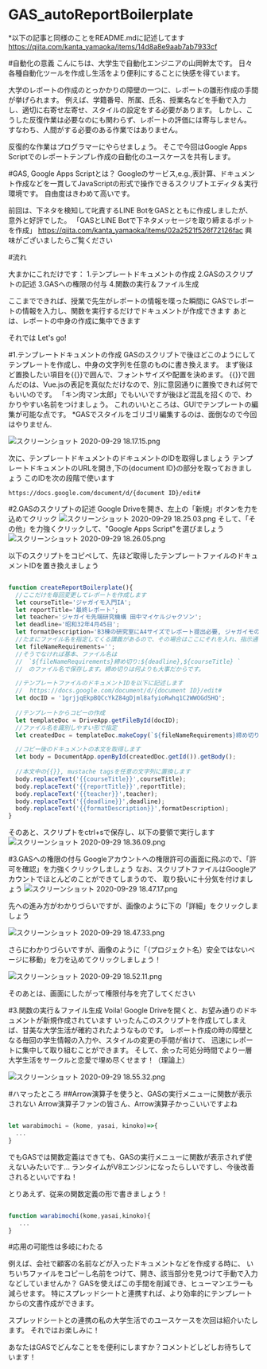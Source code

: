 # GAS_autoReportBoilerplate
*以下の記事と同様のことをREADME.mdに記述してます
https://qiita.com/kanta_yamaoka/items/14d8a8e9aab7ab7933cf

#自動化の意義
こんにちは、大学生で自動化エンジニアの山岡幹太です。
日々各種自動化ツールを作成し生活をより便利にすることに快感を得ています。

大学のレポートの作成のとっかかりの障壁の一つに、レポートの雛形作成の手間が挙げられます。
例えば、学籍番号、所属、氏名、授業名などを手動で入力し、適切に右寄せ左寄せ、スタイルの設定をする必要があります。
しかし、こうした反復作業は必要なのにも関わらず、レポートの評価には寄与しません。
すなわち、人間がする必要のある作業ではありません。

反復的な作業はプログラマーにやらせましょう。
そこで今回はGoogle Apps Scriptでのレポートテンプレ作成の自動化のユースケースを共有します。

#GAS, Google Apps Scriptとは？
Googleのサービス,e.g.,表計算、ドキュメント作成などを一貫してJavaScriptの形式で操作できるスクリプトエディタ＆実行環境です。
自由度はきわめて高いです。

前回は、下ネタを検知して叱責するLINE BotをGASとともに作成しましたが、意外と好評でした。
「GASとLINE Botで下ネタメッセージを取り締まるボットを作成」
https://qiita.com/kanta_yamaoka/items/02a2521f526f72126fac
興味がございましたらご覧ください


#流れ

大まかにこれだけです：
1.テンプレートドキュメントの作成
2.GASのスクリプトの記述
3.GASへの権限の付与
4.関数の実行＆ファイル生成

ここまでできれば、授業で先生がレポートの情報を喋った瞬間に
GASでレポートの情報を入力し、関数を実行するだけでドキュメントが作成できます
あとは、レポートの中身の作成に集中できます

それでは Let's go!

#1.テンプレートドキュメントの作成
GASのスクリプトで後ほどこのようにしてテンプレートを作成し、中身の文字列を任意のものに書き換えます。
まず後ほど置換したい項目を{{}}で囲んで、フォントサイズや配置を決めます。
{{}}で囲んだのは、Vue.jsの表記を真似ただけなので、別に意図通りに置換できれば何でもいいのです。
「キン肉マン太郎」でもいいですが後ほど混乱を招くので、わかりやすい名前をつけましょう。
これのいいところは、GUIでテンプレートの編集が可能な点です。
*GASでスタイルをゴリゴリ編集するのは、面倒なので今回はやりません.


![スクリーンショット 2020-09-29 18.17.15.png](https://qiita-image-store.s3.ap-northeast-1.amazonaws.com/0/614389/855eb87e-2f45-208a-dd0a-17d6307d46f6.png)

次に、テンプレートドキュメントのドキュメントのIDを取得しましょう
テンプレートドキュメントのURLを開き,下の{document ID}の部分を取っておきましょう
このIDを次の段階で使います

```
https://docs.google.com/document/d/{document ID}/edit#
```

#2.GASのスクリプトの記述
Google Driveを開き、左上の「新規」ボタンを力を込めてクリック
![スクリーンショット 2020-09-29 18.25.03.png](https://qiita-image-store.s3.ap-northeast-1.amazonaws.com/0/614389/1285e3cc-6f08-f203-c6a9-35692dd4527d.png)
そして、「その他」を力強くクリックして、"Google Apps Script"を選びましょう
![スクリーンショット 2020-09-29 18.26.05.png](https://qiita-image-store.s3.ap-northeast-1.amazonaws.com/0/614389/4af8caef-c615-8862-4a77-659fb7670e96.png)

以下のスクリプトをコピペして、先ほど取得したテンプレートファイルのドキュメントIDを置き換えましょう

```js

function createReportBoilerplate(){
  //ここだけを毎回変更してレポートを作成します
  let courseTitle='ジャガイモ入門IA';
  let reportTitle='最終レポート';
  let teacher='ジャガイモ先端研究機構 田中マイケルジャクソン';
  let deadline='昭和32年4月45日';
  let formatDescription='B3棟の研究室にA4サイズでレポート提出必要, ジャガイモの画像を最低一枚添付する必要ありと講義スライドにあった';
  //たまにファイル名を指定してくる講義があるので、その場合はここにそれを入れ、指示通りのファイル名のドキュメントを出力します
  let fileNameRequirements='';
  //そうでなければ基本、ファイル名は
  //　`${fileNameRequirements}締め切り:${deadline},${courseTitle} `
  //　のファイル名で保存します。締め切りは何よりも大事だからです。

  //テンプレートファイルのドキュメントIDを以下に記述します
  //  https://docs.google.com/document/d/{document ID}/edit#
  let docID = '1grjjqEkpBQCcYkZ84gDjml8afyioRwhq1C2WWOGdSHQ';
  
  //テンプレートからコピーの作成
  let templateDoc = DriveApp.getFileById(docID);
  //ファイル名を識別しやすい形で指定
  let createdDoc = templateDoc.makeCopy(`${fileNameRequirements}締め切り:${deadline},${courseTitle} `);

  //コピー後のドキュメントの本文を取得します
  let body = DocumentApp.openById(createdDoc.getId()).getBody();
  
  //本文中の{{}}, mustache tagsを任意の文字列に置換します
  body.replaceText('{{courseTitle}}',courseTitle);
  body.replaceText('{{reportTitle}}',reportTitle);
  body.replaceText('{{teacher}}',teacher);
  body.replaceText('{{deadline}}',deadline);
  body.replaceText('{{formatDescription}}',formatDescription);
}


```

そのあと、スクリプトをctrl+sで保存し、以下の要領で実行します
![スクリーンショット 2020-09-29 18.36.09.png](https://qiita-image-store.s3.ap-northeast-1.amazonaws.com/0/614389/024bbee8-efc2-d815-bbeb-b4e80261f787.png)

#3.GASへの権限の付与
Googleアカウントへの権限許可の画面に飛ぶので、「許可を確認」を力強くクリックしましょう
なお、スクリプトファイルはGoogleアカウントでほとんどのことができてしまうので、
取り扱いに十分気を付けましょう
![スクリーンショット 2020-09-29 18.47.17.png](https://qiita-image-store.s3.ap-northeast-1.amazonaws.com/0/614389/1e3d9d7c-eeb2-3eb8-dfd7-6cc10ff02155.png)

先への進み方がわかりづらいですが、画像のように下の「詳細」をクリックしましょう

![スクリーンショット 2020-09-29 18.47.33.png](https://qiita-image-store.s3.ap-northeast-1.amazonaws.com/0/614389/19c842a9-e183-25c7-29cc-e3b07d0cdea7.png)

さらにわかりづらいですが、画像のように「（プロジェクト名）安全ではないページに移動」を力を込めてクリックしましょう！

![スクリーンショット 2020-09-29 18.52.11.png](https://qiita-image-store.s3.ap-northeast-1.amazonaws.com/0/614389/8e0600c6-236c-ac2a-057a-e3e6d178a57f.png)

そのあとは、画面にしたがって権限付与を完了してください

#3.関数の実行＆ファイル生成
Voila! Google Driveを開くと、お望み通りのドキュメントが新規作成されています
いったんこのスクリプトを作成してしまえば、甘美な大学生活が確約されたようなものです。
レポート作成の時の障壁となる毎回の学生情報の入力や、スタイルの変更の手間が省けて、
迅速にレポートに集中して取り組むことができます。
そして、余った可処分時間でより一層大学生活をサークルと恋愛で埋め尽くせます！（理論上）

![スクリーンショット 2020-09-29 18.55.32.png](https://qiita-image-store.s3.ap-northeast-1.amazonaws.com/0/614389/b0c20c88-88b9-979a-70c6-21d20fc661cc.png)


#ハマったところ
##Arrow演算子を使うと、GASの実行メニューに関数が表示されない
Arrow演算子ファンの皆さん、Arrow演算子かっこいいですよね

```js

let warabimochi = (kome, yasai, kinoko)=>{
  ...
}

```

でもGASでは関数定義はできても、GASの実行メニューに関数が表示されず使えないみたいです...
ランタイムがV8エンジンになったらしいですし、今後改善されるといいですね！

とりあえず、従来の関数定義の形で書きましょう！

```js

function warabimochi(kome,yasai,kinoko){
   ...
}
```

#応用の可能性は多岐にわたる

例えば、会社で顧客の名前などが入ったドキュメントなどを作成する時に、
いちいちファイルをコピーし名前をつけて、開き、該当部分を見つけて手動で入力などしていませんか？
GASを使えばこの手間を削減でき、ヒューマンエラーも減らせます。
特にスプレッドシートと連携すれば、より効率的にテンプレートからの文書作成ができます。

スプレッドシートとの連携の私の大学生活でのユースケースを次回は紹介いたします。
それではお楽しみに！

あなたはGASでどんなことをを便利にしますか？コメントどしどしお待ちしています！
